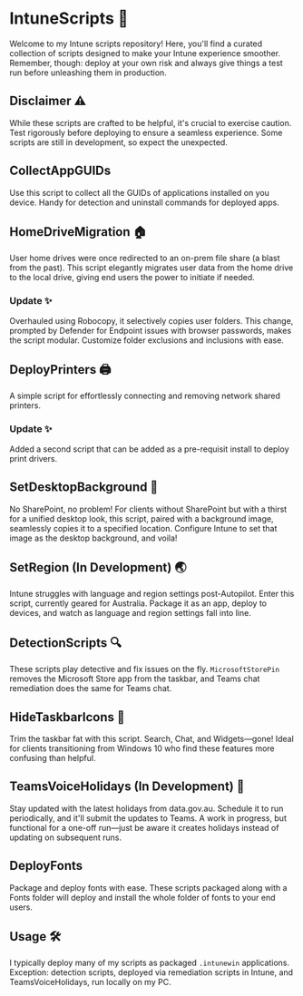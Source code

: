# IntuneScripts 🚀

Welcome to my Intune scripts repository! Here, you'll find a curated collection of scripts designed to make your Intune experience smoother. Remember, though: deploy at your own risk and always give things a test run before unleashing them in production.

## Disclaimer ⚠️

While these scripts are crafted to be helpful, it's crucial to exercise caution. Test rigorously before deploying to ensure a seamless experience. Some scripts are still in development, so expect the unexpected.

## CollectAppGUIDs

Use this script to collect all the GUIDs of applications installed on you device. Handy for detection and uninstall commands for deployed apps.

## HomeDriveMigration 🏠

User home drives were once redirected to an on-prem file share (a blast from the past). This script elegantly migrates user data from the home drive to the local drive, giving end users the power to initiate if needed.

### Update ✨

Overhauled using Robocopy, it selectively copies user folders. This change, prompted by Defender for Endpoint issues with browser passwords, makes the script modular. Customize folder exclusions and inclusions with ease.

## DeployPrinters 🖨️

A simple script for effortlessly connecting and removing network shared printers.

### Update ✨

Added a second script that can be added as a pre-requisit install to deploy print drivers.

## SetDesktopBackground 🌄

No SharePoint, no problem! For clients without SharePoint but with a thirst for a unified desktop look, this script, paired with a background image, seamlessly copies it to a specified location. Configure Intune to set that image as the desktop background, and voila!

## SetRegion (In Development) 🌏

Intune struggles with language and region settings post-Autopilot. Enter this script, currently geared for Australia. Package it as an app, deploy to devices, and watch as language and region settings fall into line.

## DetectionScripts 🔍

These scripts play detective and fix issues on the fly. `MicrosoftStorePin` removes the Microsoft Store app from the taskbar, and Teams chat remediation does the same for Teams chat.

## HideTaskbarIcons 🚫

Trim the taskbar fat with this script. Search, Chat, and Widgets—gone! Ideal for clients transitioning from Windows 10 who find these features more confusing than helpful.

## TeamsVoiceHolidays (In Development) 📅

Stay updated with the latest holidays from data.gov.au. Schedule it to run periodically, and it'll submit the updates to Teams. A work in progress, but functional for a one-off run—just be aware it creates holidays instead of updating on subsequent runs.

## DeployFonts 

Package and deploy fonts with ease. These scripts packaged along with a Fonts folder will deploy and install the whole folder of fonts to your end users.


## Usage 🛠️

I typically deploy many of my scripts as packaged `.intunewin` applications. Exception: detection scripts, deployed via remediation scripts in Intune, and TeamsVoiceHolidays, run locally on my PC.
